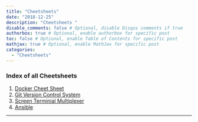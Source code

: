 ```yaml
---
title: "Cheetsheets"
date: "2018-12-25"
description: "Cheetsheets "
disable_comments: false # Optional, disable Disqus comments if true
authorbox: true # Optional, enable authorbox for specific post
toc: false # Optional, enable Table of Contents for specific post
mathjax: true # Optional, enable MathJax for specific post
categories:
  - "Cheetsheets"
---
```


### Index of all Cheetsheets

<!--more-->

1. <a href='{{<ref "docker_useful_commands" >}}'>Docker Cheet Sheet </a>
2. <a href='{{<ref "gitcheetsheet" >}}'>Git Version Control System </a>
3. <a href='{{<ref "screen_useful_commands" >}}'>Screen Terminial Multiplexer </a>
4. <a href='{{<ref "ansible" >}}'>Ansible</a>

  ----------------------------------------
